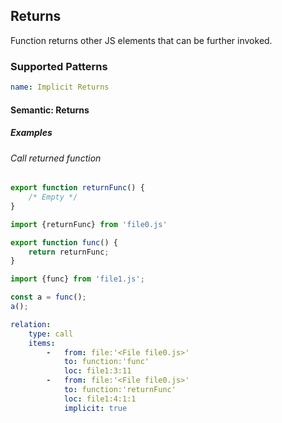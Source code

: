 ## Returns

Function returns other JS elements that can be further invoked.

### Supported Patterns

```yaml
name: Implicit Returns
```

<!--pycg:returns/return_complex unnecessary-->

#### Semantic: Returns

##### Examples

###### Call returned function

<!--pycg:returns/call-->
<!--pycg:returns/imported_call-->
<!--pycg:returns/nested_import_call-->

```js
export function returnFunc() {
    /* Empty */
}
```

```js
import {returnFunc} from 'file0.js'

export function func() {
    return returnFunc;
}
```

```js
import {func} from 'file1.js';

const a = func();
a();
```

```yaml
relation:
    type: call
    items:
        -   from: file:'<File file0.js>'
            to: function:'func'
            loc: file1:3:11
        -   from: file:'<File file0.js>'
            to: function:'returnFunc'
            loc: file1:4:1:1
            implicit: true
```
